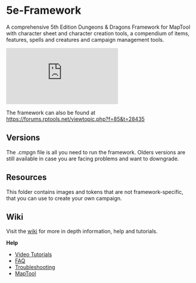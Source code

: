 # 5e-Framework

A comprehensive 5th Edition Dungeons & Dragons Framework for MapTool with character sheet and character creation tools, a compendium of items, features, spells and creatures and campaign management tools.

![screenshot](https://forums.rptools.net/download/file.php?id=10024)

The framework can also be found at https://forums.rptools.net/viewtopic.php?f=85&t=28435

## Versions

The .cmpgn file is all you need to run the framework. Olders versions are still available in case you are facing problems and want to downgrade.

## Resources

This folder contains images and tokens that are not framework-specific, that you can use to create your own campaign.

## Wiki

Visit the [wiki](https://github.com/rtakehara/5e-Framework/wiki) for more in depth information, help and tutorials.

**Help**

- [Video Tutorials](https://github.com/rtakehara/5e-Framework/wiki/Video-Tutorials)
- [FAQ](https://github.com/rtakehara/5e-Framework/wiki/FAQ)
- [Troubleshooting](https://github.com/rtakehara/5e-Framework/wiki/Troubleshooting)
- [MapTool](https://github.com/rtakehara/5e-Framework/wiki/MapTool)
